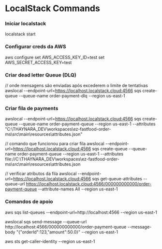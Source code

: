# LocalStack Commands

### Iniciar localstack 
localstack start

### Configurar creds da AWS
aws configure
set AWS_ACCESS_KEY_ID=test
set AWS_SECRET_ACCESS_KEY=test

### Criar dead letter Queue (DLQ)
// onde mensagens são enviadas após excederem o limite de tentativas
awslocal --endpoint-url=https://localhost.localstack.cloud:4566 sqs create-queue --queue-name order-payment-dlq --region us-east-1

### Criar fila de payments
awslocal --endpoint-url=https://localhost.localstack.cloud:4566 sqs create-queue --queue-name order-payment-queue --region us-east-1 --attributes "C:\THAYNARA_DEV\workspaces\ez-fastfood-order-ms\src\main\resources\attributes.json"

// comando que funcionou para criar fila
awslocal --endpoint-url=https://localhost.localstack.cloud:4566 sqs create-queue --queue-name order-payment-queue --region us-east-1 --attributes file://C:\THAYNARA_DEV\workspaces\ez-fastfood-order-ms\src\main\resources\attributes.json

// verificar atributos da fila
awslocal --endpoint-url=https://localhost.localstack.cloud:4566 sqs get-queue-attributes --queue-url https://localhost.localstack.cloud:4566/000000000000/order-payment-queue --attribute-names All --region us-east-1

### Comandos de apoio
aws sqs list-queues --endpoint-url=http://localhost:4566 --region us-east-1

awslocal sqs send-message --queue-url http://localhost:4566/000000000000/order-payment-queue --message-body "{\"orderId\":123,\"amount\":50.0}" --region us-east-1

aws sts get-caller-identity --region us-east-1

